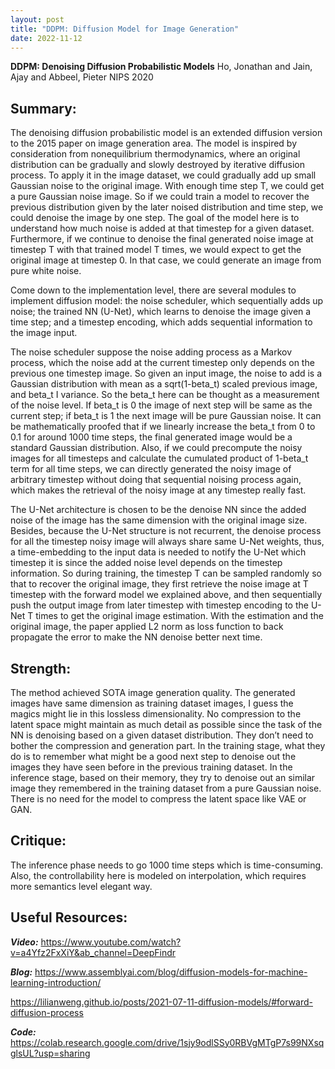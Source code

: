 ```yaml
---
layout: post
title: "DDPM: Diffusion Model for Image Generation"
date: 2022-11-12
---
```

**DDPM: Denoising Diffusion Probabilistic Models**
Ho, Jonathan and Jain, Ajay and Abbeel, Pieter
NIPS 2020

## Summary:
The denoising diffusion probabilistic model is an extended diffusion version to the 2015 paper on image generation area. The model is inspired by consideration from nonequilibrium thermodynamics, where an original distribution can be gradually and slowly destroyed by iterative diffusion process. To apply it in the image dataset, we could gradually add up small Gaussian noise to the original image. With enough time step T, we could get a pure Gaussian noise image. So if we could train a model to recover the previous distribution given by the later noised distribution and time step, we could denoise the image by one step. The goal of the model here is to understand how much noise is added at that timestep for a given dataset. Furthermore, if we continue to denoise the final generated noise image at timestep T with that trained model T times, we would expect to get the original image at timestep 0. In that case, we could generate an image from pure white noise.

Come down to the implementation level, there are several modules to implement diffusion model: the noise scheduler, which sequentially adds up noise; the trained NN (U-Net), which learns to denoise the image given a time step; and a timestep encoding, which adds sequential information to the image input.

The noise scheduler suppose the noise adding process as a Markov process, which the noise add at the current timestep only depends on the previous one timestep image. So given an input image, the noise to add is a Gaussian distribution with mean as a sqrt(1-beta_t) scaled previous image, and beta_t I variance. So the beta_t here can be thought as a measurement of the noise level. If beta_t is 0 the image of next step will be same as the current step; if beta_t is 1 the next image will be pure Gaussian noise. It can be mathematically proofed that if we linearly increase the beta_t from 0 to 0.1 for around 1000 time steps, the final generated image would be a standard Gaussian distribution. Also, if we could precompute the noisy images for all timesteps and calculate the cumulated product of 1-beta_t term for all time steps, we can directly generated the noisy image of arbitrary timestep without doing that sequential noising process again, which makes the retrieval of the noisy image at any timestep really fast.

The U-Net architecture is chosen to be the denoise NN since the added noise of the image has the same dimension with the original image size. Besides, because the U-Net structure is not recurrent, the denoise process for all the timestep noisy image will always share same U-Net weights, thus, a time-embedding to the input data is needed to notify the U-Net which timestep it is since the added noise level depends on the timestep information. So during training, the timestep T can be sampled randomly so that to recover the original image, they first retrieve the noise image at T timestep with the forward model we explained above, and then sequentially push the output image from later timestep with timestep encoding to the U-Net T times to get the original image estimation. With the estimation and the original image, the paper applied L2 norm as loss function to back propagate the error to make the NN denoise better next time.

## Strength:
The method achieved SOTA image generation quality. The generated images have same dimension as training dataset images, I guess the magics might lie in this lossless dimensionality. No compression to the latent space might maintain as much detail as possible since the task of the NN is denoising based on a given dataset distribution. They don’t need to bother the compression and generation part. In the training stage, what they do is to remember what might be a good next step to denoise out the images they have seen before in the previous training dataset. In the inference stage,  based on their memory, they try to denoise out an similar image they remembered in the training dataset from a pure Gaussian noise. There is no need for the model to compress the latent space like VAE or GAN.

## Critique:
The inference phase needs to go 1000 time steps which is time-consuming. Also, the controllability here is modeled on interpolation, which requires more semantics level elegant way.

## Useful Resources:
***Video:***
<https://www.youtube.com/watch?v=a4Yfz2FxXiY&ab_channel=DeepFindr>

***Blog:***
<https://www.assemblyai.com/blog/diffusion-models-for-machine-learning-introduction/>

<https://lilianweng.github.io/posts/2021-07-11-diffusion-models/#forward-diffusion-process>

***Code:***
<https://colab.research.google.com/drive/1sjy9odlSSy0RBVgMTgP7s99NXsqglsUL?usp=sharing>
